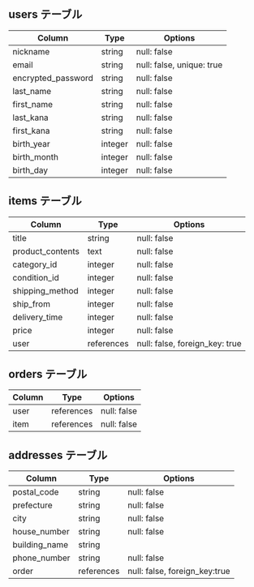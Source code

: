## users テーブル

| Column             | Type    | Options     |
| ------------------ | ------  | ----------- |
| nickname           | string  | null: false |
| email              | string  | null: false, unique: true|
| encrypted_password | string  | null: false |
| last_name          | string  | null: false |
| first_name         | string  | null: false |
| last_kana          | string  | null: false |
| first_kana         | string  | null: false |
| birth_year         | integer | null: false |
| birth_month        | integer | null: false |
| birth_day          | integer | null: false |


## items テーブル

| Column             | Type       | Options     |
| ------------------ | ---------- | ----------- |
| title              | string     | null: false |
| product_contents   | text       | null: false |
| category_id        | integer    | null: false |
| condition_id       | integer    | null: false |
| shipping_method    | integer    | null: false |
| ship_from          | integer    | null: false |
| delivery_time      | integer    | null: false |
| price              | integer    | null: false |
| user               | references | null: false, foreign_key: true |


## orders テーブル

| Column     | Type       | Options     |
| ---------- | ---------- | ----------- |
| user       | references | null: false |
| item       | references | null: false |


## addresses テーブル

| Column       | Type       | Options     |
| ----------   | ---------- | ----------- |
| postal_code  | string     | null: false |
| prefecture   | string     | null: false |
| city         | string     | null: false |
| house_number | string     | null: false |
| building_name| string     |             |
| phone_number | string     | null: false |
| order        | references | null: false, foreign_key:true |
